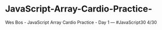 # JavaScript-Array-Cardio-Practice-
Wes Bos - JavaScript Array Cardio Practice - Day 1 — #JavaScript30 4/30
